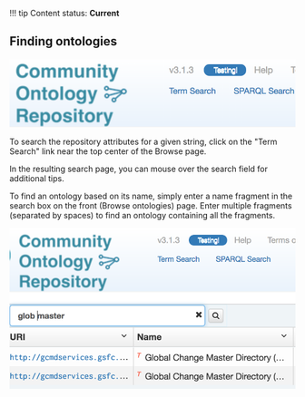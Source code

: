 !!! tip
    Content status: **Current**

## Finding ontologies

![Term Search Link](img/cor/cor-term-search-link-20170128.png)

To search the repository attributes for a given string, click on the "Term Search" link near the top center of the 
Browse page.

In the resulting search page, you can mouse over the search field for additional tips.

To find an ontology based on its name, simply enter a name fragment in the search box on the front (Browse ontologies) page. 
Enter multiple fragments (separated by spaces) to find an ontology containing all the fragments.

![Ontology Search Example](img/cor/cor-ontology-search-example-20170128.png)
